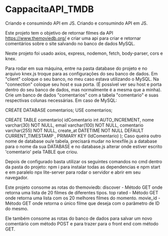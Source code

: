 # CappacitaAPI_TMDB
Criando e consumindo API em JS.
Criando e consumindo API em JS.

Este projeto tem o objetivo de retornar filmes da API https://www.themoviedb.org/ e criar uma api para criar e retornar comentários sobre o site salvando no banco de dados MySQL.

Neste projeto foi usado axios, express, nodemon, fetch, body-parser, cors e knex.

Para rodar em sua máquina, entre na pasta database do projeto e no arquivo knex.js troque para as configurações do seu banco de dados. Em "client" coloque o seu banco, no meu caso estava utilizando o MySQL. Na "connection" coloque seu host e sua porta. (É possível ver seu host e porta dentro do seu banco de dados, mas normalmente é a mesma que a minha). Crie um banco de dados "comentarios" com a tabela "comentario" e suas respectivas colunas necessárias. Em caso de MySQL:

CREATE DATABASE comentarios; USE comentarios;

CREATE TABLE comentario( idComentario int AUTO_INCREMENT, 
nome varchar(30) NOT NULL, 
email varchar(100) NOT NULL, 
comentario varchar(255) NOT NULL,
create_at DATETIME NOT NULL DEFAULT CURRENT_TIMESTAMP ,
PRIMARY KEY (IdComentario) );
Caso queira outro nome de database ou/e tabela, precisará mudar no knexfile.js a database para o nome da sua DATABASE e no database.js alterar onde estiver escrito 'comentario'
pela TABLE que criou. 

Depois de configurado basta utilizar os seguintes comandos no cmd dentro da pasta do projeto: npm i para instalar todas as dependencias e npm start e em paralelo npx lite-server para rodar o servidor e abrir em seu navegador.

Este projeto consome as rotas do themoviedb: discover - Método GET onde retorna uma lista de 20 filmes de diferentes tipos. top rated - Método GET onde retorna uma lista com os 20 melhores filmes do momento. movie_id - Método GET onde retorna o único filme que deseja com o parâmetro de ID do mesmo.

Ele também consome as rotas do banco de dados para salvar um novo comentário com método POST e para trazer para o front end com método GET.



